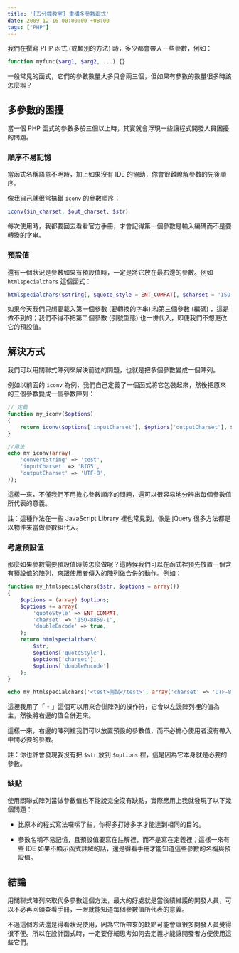 ```yaml
---
title: '[五分鐘教室] 重構多參數函式'
date: 2009-12-16 00:00:00 +08:00
tags: ["PHP"]
---
```


我們在撰寫 PHP 函式 (或類別的方法) 時，多少都會帶入一些參數，例如：

```php
function myfunc($arg1, $arg2, ...) {}
```

一般常見的函式，它們的參數數量大多只會兩三個，但如果有參數的數量很多時該怎麼辦？

<!-- more -->

## 多參數的困擾

當一個 PHP 函式的參數多於三個以上時，其實就會浮現一些讓程式開發人員困擾的問題。

### 順序不易記憶

當函式名稱語意不明時，加上如果沒有 IDE 的協助，你會很難瞭解參數的先後順序。

像我自己就很常搞錯 `iconv` 的參數順序：

```php
iconv($in_charset, $out_charset, $str)
```

每次使用時，我都要回去看看官方手冊，才會記得第一個參數是輸入編碼而不是要轉換的字串。

### 預設值

還有一個狀況是參數如果有預設值時，一定是將它放在最右邊的參數。例如 `htmlspecialchars` 這個函式：

```php
htmlspecialchars($string[, $quote_style = ENT_COMPAT[, $charset = 'ISO-8859-1'[, $double_encode = true]]])
```

如果今天我們只想要載入第一個參數 (要轉換的字串) 和第三個參數 (編碼) ，這是做不到的；我們不得不把第二個參數 (引號型態) 也一併代入，即便我們不想更改它的預設值。

## 解決方式

我們可以用關聯式陣列來解決前述的問題，也就是把多個參數變成一個陣列。

例如以前面的 `iconv` 為例，我們自己定義了一個函式將它包裝起來，然後把原來的三個參數變成一個參數陣列：

```php
// 定義
function my_iconv($options)
{
    return iconv($options['inputCharset'], $options['outputCharset'], $options['convertString']);
}

//用法
echo my_iconv(array(
    'convertString' => 'test',
    'inputCharset' => 'BIG5',
    'outputCharset' => 'UTF-8',
));
```

這樣一來，不僅我們不用擔心參數順序的問題，還可以很容易地分辨出每個參數值所代表的意義。

註：這種作法在一些 JavaScript Library 裡也常見到，像是 jQuery 很多方法都是以物件來當做參數組代入。

### 考慮預設值

那麼如果參數需要預設值時該怎麼做呢？這時候我們可以在函式裡預先放置一個含有預設值的陣列，來跟使用者傳入的陣列做合併的動作。例如：

```php
function my_htmlspecialchars($str, $options = array())
{
    $options = (array) $options;
    $options += array(
        'quoteStyle' => ENT_COMPAT,
        'charset' => 'ISO-8859-1',
        'doubleEncode' => true,
    );
    return htmlspecialchars(
        $str,
        $options['quoteStyle'],
        $options['charset'],
        $options['doubleEncode']
    );
}

echo my_htmlspecialchars('<test>測試</test>', array('charset' => 'UTF-8'));
```

這裡我用了「 `+` 」這個可以用來合併陣列的操作符，它會以左邊陣列裡的值為主，然後將右邊的值合併進來。

這樣一來，右邊的陣列裡我們可以放置預設的參數值，而不必擔心使用者沒有帶入中間必要的參數。

註：你也許會發現我沒有把 `$str` 放到 `$options` 裡，這是因為它本身就是必要的參數。

### 缺點

使用關聯式陣列當做參數值也不能說完全沒有缺點，實際應用上我就發現了以下幾個問題：

* 比原本的程式寫法囉嗦了些，你得多打好多字才能達到相同的目的。

* 參數名稱不易記憶，且預設值要寫在註解裡，而不是寫在定義裡；這樣一來有些 IDE 如果不顯示函式註解的話，還是得看手冊才能知道這些參數的名稱與預設值。

## 結論

用關聯式陣列來取代多參數這個方法，最大的好處就是當後續維護的開發人員，可以不必再回頭查看手冊，一眼就能知道每個參數值所代表的意義。

不過這個方法還是得看狀況使用，因為它所帶來的缺點可能會讓很多開發人員覺得很不便。所以在設計函式時，一定要仔細思考如何去定義才能讓開發者方便使用這些它們。
